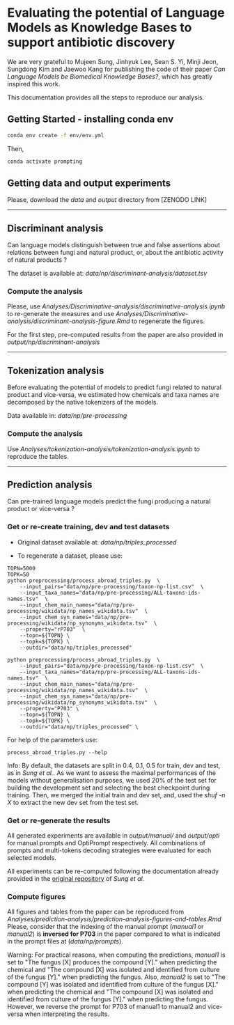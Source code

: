 # Evaluating the potential of Language Models as Knowledge Bases to support antibiotic discovery

We are very grateful to Mujeen Sung, Jinhyuk Lee, Sean S. Yi, Minji Jeon, Sungdong Kim and Jaewoo Kang for publishing the code of their paper *Can Language Models be Biomedical Knowledge Bases?*, which has greatly inspired this work.

This documentation provides all the steps to reproduce our analysis.
 
## Getting Started - installing conda env

```bash
conda env create -f env/env.yml
```

Then,
```bash
conda activate prompting
```

## Getting data and output experiments

Please, download the *data* and *output* directory from [ZENODO LINK]

* * *

## Discriminant analysis

Can language models distinguish between true and false assertions about relations between fungi and natural product, or, about the antibiotic activity of natural products ?

The dataset is available at: *data/np/discriminant-analysis/dataset.tsv*

### Compute the analysis
Please, use *Analyses/Discriminative-analysis/discriminative-analysis.ipynb* to re-generate the measures and use *Analyses/Discriminative-analysis/discriminant-analysis-figure.Rmd* to regenerate the figures.

For the first step, pre-computed results from the paper are also provided in *output/np/discriminant-analysis*

* * *

## Tokenization analysis

Before evaluating the potential of models to predict fungi related to natural product and vice-versa, we estimated how chemicals and taxa names are decomposed by the native tokenizers of the models.

Data available in: *data/np/pre-processing*

### Compute the analysis

Use *Analyses/tokenization-analysis/tokenization-analysis.ipynb* to reproduce the tables.

* * *

## Prediction analysis

Can pre-trained language models predict the fungi producing a natural product or vice-versa ?

### Get or re-create training, dev and test datasets

* Original dataset available at: *data/np/triples_processed*

* To regenerate a dataset, please use:

```{bash}
TOPN=5000
TOPK=50
python preprocessing/process_abroad_triples.py  \
    --input_pairs="data/np/pre-processing/taxon-np-list.csv"  \
    --input_taxa_names="data/np/pre-processing/ALL-taxons-ids-names.tsv"  \
    --input_chem_main_names="data/np/pre-processing/wikidata/np_names_wikidata.tsv"  \
    --input_chem_syn_names="data/np/pre-processing/wikidata/np_synonyms_wikidata.tsv"  \
    --property="rP703"  \
    --topn=${TOPN} \
    --topk=${TOPK} \
    --outdir="data/np/triples_processed"

python preprocessing/process_abroad_triples.py  \
    --input_pairs="data/np/pre-processing/taxon-np-list.csv"  \
    --input_taxa_names="data/np/pre-processing/ALL-taxons-ids-names.tsv"  \
    --input_chem_main_names="data/np/pre-processing/wikidata/np_names_wikidata.tsv"  \
    --input_chem_syn_names="data/np/pre-processing/wikidata/np_synonyms_wikidata.tsv"  \
    --property="P703" \
    --topn=${TOPN} \
    --topk=${TOPK} \
    --outdir="data/np/triples_processed" \
```

For help of the parameters use:
```{bash}
process_abroad_triples.py --help
```

Info: By default, the datasets are split in 0.4, 0.1, 0.5 for train, dev and test, as in *Sung et al.*. As we want to assess the maximal performances of the models without generalisation purposes, we used 20% of the test set for building the development set and selecting the best checkpoint during training. Then, we merged the initial train and dev set, and, used the *shuf -n X* to extract the new dev set from the test set.

### Get or re-generate the results

All generated experiments are available in *output/manual/* and *output/opti* for manual prompts and OptiPrompt respectively. All combinations of prompts and multi-tokens decoding strategies were evaluated for each selected models.

All experiments can be re-computed following the documentation already provided in the [original repository](https://github.com/dmis-lab/BioLAMA) of *Sung et al.*

### Compute figures

All figures and tables from the paper can be reproduced from *Analyses/prediction-analysis/prediction-analysis-figures-and-tables.Rmd*
Please, consider that the indexing of the manual prompt (*manual1* or *manual2*) is **inversed for P703** in the paper compared to what is indicated in the prompt files at (*data/np/prompts*).

Warning: For practical reasons, when computing the predictions, *manual1* is set to "The fungus [X] produces the compound [Y]." when predicting the chemical and "The compound [X] was isolated and identified from culture of the fungus [Y]." when predicting the fungus. Also, *manual2* is set to "The compound [Y] was isolated and identified from culture of the fungus [X]." when predicting the chemical and "The compound [X] was isolated and identified from culture of the fungus [Y]." when predicting the fungus. However, we reverse the prompt for P703 of manual1 to manual2 and vice-versa when interpreting the results.

